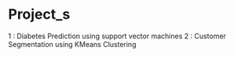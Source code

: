 # Project_s 
1 : Diabetes Prediction using support vector machines
2 : Customer Segmentation using KMeans Clustering
